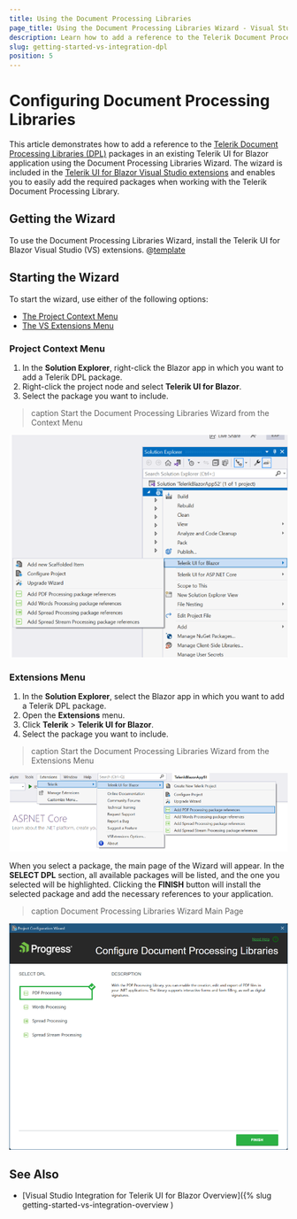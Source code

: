 ```yaml
---
title: Using the Document Processing Libraries
page_title: Using the Document Processing Libraries Wizard - Visual Studio Integration.
description: Learn how to add a reference to the Telerik Document Processing Libraries in your application by using the Telerik UI for Blazor Visual Studio extension.
slug: getting-started-vs-integration-dpl
position: 5
---
```


# Configuring Document Processing Libraries

This article demonstrates how to add a reference to the [Telerik Document Processing Libraries (DPL)](https://www.telerik.com/document-processing-libraries) packages in an existing Telerik UI for Blazor application using the Document Processing Libraries Wizard. The wizard is included in the [Telerik UI for Blazor Visual Studio extensions](https://marketplace.visualstudio.com/items?itemName=TelerikInc.TelerikBlazorVSExtensions) and enables you to easily add the required packages when working with the Telerik Document Processing Library.

## Getting the Wizard

To use the Document Processing Libraries Wizard, install the Telerik UI for Blazor Visual Studio (VS) extensions. @[template](/_contentTemplates/common/general-info.md#vsx-download)

## Starting the Wizard

To start the wizard, use either of the following options:

* [The Project Context Menu](#project-context-menu)
* [The VS Extensions Menu](#extensions-menu)

### Project Context Menu

1. In the **Solution Explorer**, right-click the Blazor app in which you want to add a Telerik DPL package.
1. Right-click the project node and select **Telerik UI for Blazor**.
1. Select the package you want to include.

>caption Start the Document Processing Libraries Wizard from the Context Menu

![Start the Document Processing Libraries Wizard from the context menu of a Telerik UI for Blazor app](images/vs-ext-dpl-wizard-context-menu.png)

### Extensions Menu


1. In the **Solution Explorer**, select the Blazor app in which you want to add a Telerik DPL package.
1. Open the **Extensions** menu.
1. Click **Telerik** > **Telerik UI for Blazor**.
1. Select the package you want to include.

>caption Start the Document Processing Libraries Wizard from the Extensions Menu

![Start the Document Processing Libraries Wizard from the Extensions menu when working with a Telerik UI for Blazor](images/vs-ext-dpl-wizard-extensions-menu.png)

When you select a package, the main page of the Wizard will appear. In the **SELECT DPL** section, all available packages will be listed, and the one you selected will be highlighted. Clicking the **FINISH** button will install the selected package and add the necessary references to your application.

>caption Document Processing Libraries Wizard Main Page

![Document Processing Libraries Wizard main page - using the Telerik UI for Blazor VS extensions](images/vs-ext-dpl-main-page.png)

## See Also

* [Visual Studio Integration for Telerik UI for Blazor Overview]({% slug getting-started-vs-integration-overview )